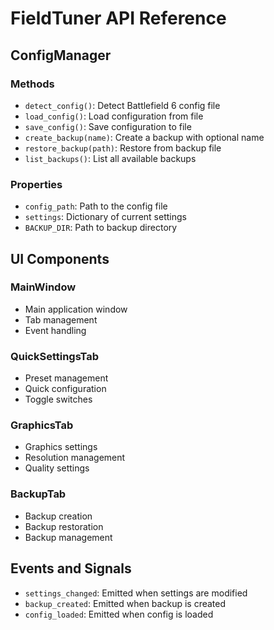 # FieldTuner API Reference

## ConfigManager

### Methods
- `detect_config()`: Detect Battlefield 6 config file
- `load_config()`: Load configuration from file
- `save_config()`: Save configuration to file
- `create_backup(name)`: Create a backup with optional name
- `restore_backup(path)`: Restore from backup file
- `list_backups()`: List all available backups

### Properties
- `config_path`: Path to the config file
- `settings`: Dictionary of current settings
- `BACKUP_DIR`: Path to backup directory

## UI Components

### MainWindow
- Main application window
- Tab management
- Event handling

### QuickSettingsTab
- Preset management
- Quick configuration
- Toggle switches

### GraphicsTab
- Graphics settings
- Resolution management
- Quality settings

### BackupTab
- Backup creation
- Backup restoration
- Backup management

## Events and Signals
- `settings_changed`: Emitted when settings are modified
- `backup_created`: Emitted when backup is created
- `config_loaded`: Emitted when config is loaded
